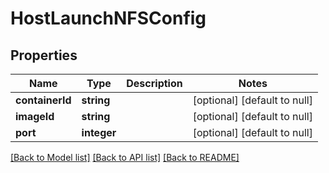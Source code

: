 # HostLaunchNFSConfig

## Properties
Name | Type | Description | Notes
------------ | ------------- | ------------- | -------------
**containerId** | **string** |  | [optional] [default to null]
**imageId** | **string** |  | [optional] [default to null]
**port** | **integer** |  | [optional] [default to null]

[[Back to Model list]](../README.md#documentation-for-models) [[Back to API list]](../README.md#documentation-for-api-endpoints) [[Back to README]](../README.md)


